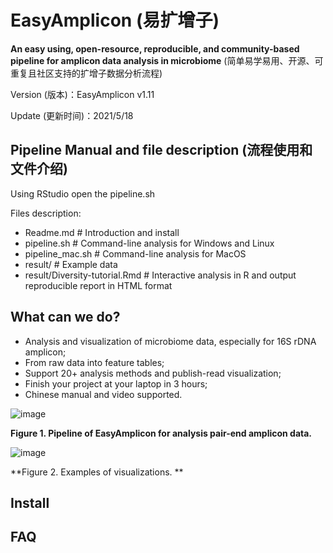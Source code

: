 # EasyAmplicon (易扩增子)

**An easy using, open-resource, reproducible, and community-based pipeline for amplicon data analysis in microbiome** (简单易学易用、开源、可重复且社区支持的扩增子数据分析流程)

Version (版本)：EasyAmplicon v1.11

Update (更新时间)：2021/5/18

## Pipeline Manual and file description (流程使用和文件介绍)

Using RStudio open the pipeline.sh

Files description:

- Readme.md # Introduction and install
- pipeline.sh # Command-line analysis for Windows and Linux
- pipeline_mac.sh # Command-line analysis for MacOS
- result/ # Example data
- result/Diversity-tutorial.Rmd # Interactive analysis in R and output reproducible report in HTML format


## What can we do?

- Analysis and visualization of microbiome data, especially for 16S rDNA amplicon;
- From raw data into feature tables;
- Support 20+ analysis methods and publish-read visualization;
- Finish your project at your laptop in 3 hours;
- Chinese manual and video supported.

![image](http://210.75.224.110/Note/R/amplicon/fig1.png)

**Figure 1. Pipeline of EasyAmplicon for analysis pair-end amplicon data.**


![image](http://210.75.224.110/Note/R/amplicon/fig2.png)

**Figure 2. Examples of visualizations. **

## Install


## FAQ

